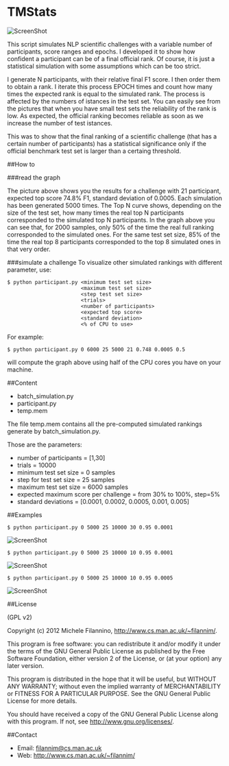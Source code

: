 TMStats
=======
![ScreenShot](https://raw.github.com/filannim/TMStats/master/_gfx/21_0748_0005.png)

This script simulates NLP scientific challenges with a variable number of participants, score ranges and epochs.
I developed it to show how confident a participant can be of a final official rank. Of course, it is just a statistical simulation with some assumptions which can be too strict.

I generate N participants, with their relative final F1 score. I then order them to obtain a rank. I iterate this process EPOCH times and count how many times the expected rank is equal to the simulated rank. The process is affected by the numbers of istances in the test set. You can easily see from the pictures that when you have small test sets the reliability of the rank is low. As expected, the official ranking becomes reliable as soon as we increase the number of test istances.

This was to show that the final ranking of a scientific challenge (that has a certain number of participants) has a statistical significance only if the official benchmark test set is larger than a certaing threshold.











##How to

###read the graph

The picture above shows you the results for a challenge with 21 participant, expected top score 74.8% F1, standard deviation of 0.0005. Each simulation has been generated 5000 times.
The Top N curve shows, depending on the size of the test set, how many times the real top N participants corresponded to the simulated top N participants.
In the graph above you can see that, for 2000 samples, only 50% of the time the real full ranking corresponded to the simulated ones. For the same test set size, 85% of the time the real top 8 participants corresponded to the top 8 simulated ones in that very order.

###simulate a challenge
To visualize other simulated rankings with different parameter, use:

    $ python participant.py <minimum test set size> 
                            <maximum test set size>
                            <step test set size>
                            <trials>
                            <number of participants>
                            <expected top score>
                            <standard deviation>
                            <% of CPU to use>

For example:

    $ python participant.py 0 6000 25 5000 21 0.748 0.0005 0.5
will compute the graph above using half of the CPU cores you have on your machine.














##Content
* batch_simulation.py
* participant.py
* temp.mem

The file temp.mem contains all the pre-computed simulated rankings generate by batch_simulation.py.

Those are the parameters:
* number of participants = [1,30]
* trials = 10000
* minimum test set size = 0 samples
* step for test set size = 25 samples
* maximum test set size = 6000 samples
* expected maximum score per challenge = from 30% to 100%, step=5%
* standard deviations = [0.0001, 0.0002, 0.0005, 0.001, 0.005]








##Examples

    $ python participant.py 0 5000 25 10000 30 0.95 0.0001
![ScreenShot](https://raw.github.com/filannim/TMStats/master/_gfx/30_095_0001.png)
    
    $ python participant.py 0 5000 25 10000 10 0.95 0.0001
![ScreenShot](https://raw.github.com/filannim/TMStats/master/_gfx/10_095_0001.png)

    $ python participant.py 0 5000 25 10000 10 0.95 0.0005
![ScreenShot](https://raw.github.com/filannim/TMStats/master/_gfx/10_095_0005.png)














##License

(GPL v2)

Copyright (c) 2012 Michele Filannino, <http://www.cs.man.ac.uk/~filannim/>.

This program is free software: you can redistribute it and/or modify
it under the terms of the GNU General Public License as published by
the Free Software Foundation, either version 2 of the License, or
(at your option) any later version.

This program is distributed in the hope that it will be useful,
but WITHOUT ANY WARRANTY; without even the implied warranty of
MERCHANTABILITY or FITNESS FOR A PARTICULAR PURPOSE.  See the
GNU General Public License for more details.

You should have received a copy of the GNU General Public License
along with this program.  If not, see <http://www.gnu.org/licenses/>.

##Contact
- Email: filannim@cs.man.ac.uk
- Web: http://www.cs.man.ac.uk/~filannim/
